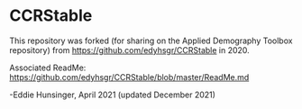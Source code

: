 # CCRStable 

This repository was forked (for sharing on the Applied Demography Toolbox repository) from https://github.com/edyhsgr/CCRStable in 2020.

Associated ReadMe: https://github.com/edyhsgr/CCRStable/blob/master/ReadMe.md

-Eddie Hunsinger, April 2021 (updated December 2021)
